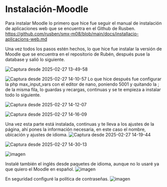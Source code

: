 # Instalación-Moodle

Para instalar Moodle lo primero que hice fue seguir el manual de instalación de aplicaciones web que se encuentra en el Github de Rusben. https://github.com/rusben/smx-m08/blob/main/docs/installacio-aplicacions-web.md 

Una vez todos los pasos estén hechos, lo que hice fue instalar la versión de Moodle que se encuentra en el repositorio de Rubén, después puse la database y salió lo siguiente.

![Captura desde 2025-02-27 13-49-58](https://github.com/user-attachments/assets/4fe4f315-a556-47bd-9bb8-8b4f6b42ff73)

![Captura desde 2025-02-27 14-10-57](https://github.com/user-attachments/assets/1d509d3e-ad4d-40e3-b543-f1f7e68227e5)
Lo que hice después fue configurar la php max_input_vars con el editor de nano, poniendo 5001 y quitando la ; de la misma fila, lo guardas y recargas, continuas y se te empieza a instalar todo lo siguiente.

![Captura desde 2025-02-27 14-12-07](https://github.com/user-attachments/assets/f149b28d-6d59-40fc-ae3d-91713a9f2a9a)

![Captura desde 2025-02-27 14-16-09](https://github.com/user-attachments/assets/6497fd7d-6dcd-4434-ae3f-c878939d3399)

Una vez esta parte está instalada, continuas y te lleva a los ajustes de la página, ahí pones la información necesaria, en este caso el nombre, ubicación y ajustes de idioma.
![Captura desde 2025-02-27 14-19-44](https://github.com/user-attachments/assets/32284a08-712e-48d4-b2e7-bcd0c92ac029)

![Captura desde 2025-02-27 14-30-13](https://github.com/user-attachments/assets/507ea130-e9cd-4bdd-81cc-037efc512087)

![imagen](https://github.com/user-attachments/assets/488f4bce-3283-450c-b156-1ad442e64cf6)

Instalé también el inglés desde paquetes de idioma, aunque no lo usaré ya que quiero el Moodle en español.
![imagen](https://github.com/user-attachments/assets/fe925e40-e18b-499f-853e-c134d15d0245)

En seguridad configuré la política de contraseñas.
![imagen](https://github.com/user-attachments/assets/0198d05e-b2a8-469e-aa7a-833e0d9ef7c0)


